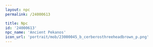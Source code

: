 ```yaml
---
layout: npc
permalink: /24000613

title: Npc
id: '24000613'
npc_name: 'Ancient Pekanos'
icon_url: 'portrait/mob/23000045_b_cerberosthreeheadbrown_p.png'
---
```

